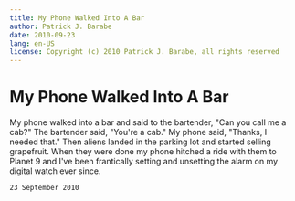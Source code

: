 ```yaml
---
title: My Phone Walked Into A Bar
author: Patrick J. Barabe
date: 2010-09-23
lang: en-US
license: Copyright (c) 2010 Patrick J. Barabe, all rights reserved
---
```


# My Phone Walked Into A Bar

My phone walked into a bar and said to the bartender, "Can you call me a cab?" The bartender said, "You're a cab." My phone said, "Thanks, I needed that." Then aliens landed in the parking lot and started selling grapefruit. When they were done my phone hitched a ride with them to Planet 9 and I've been frantically setting and unsetting the alarm on my digital watch ever since.

`23 September 2010`
